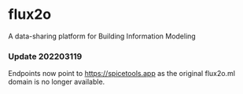 # flux2o
A data-sharing platform for Building Information Modeling

### Update 202203119
Endpoints now point to https://spicetools.app as the original flux2o.ml domain is no longer available.
